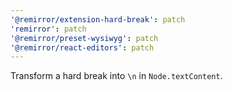 ```yaml
---
'@remirror/extension-hard-break': patch
'remirror': patch
'@remirror/preset-wysiwyg': patch
'@remirror/react-editors': patch
---
```


Transform a hard break into `\n` in `Node.textContent`.
